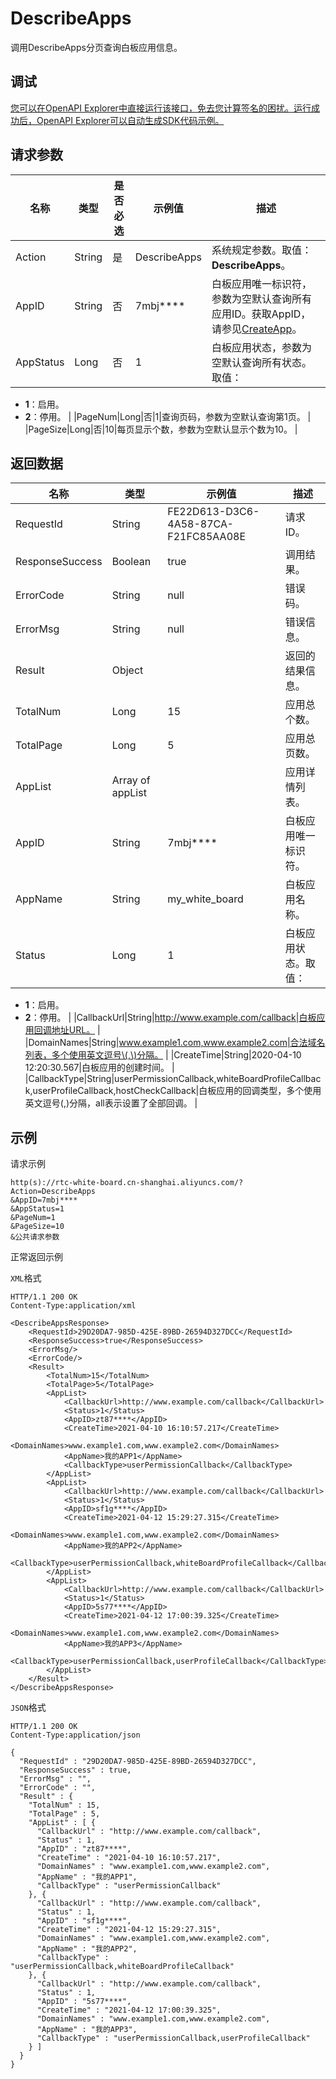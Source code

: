 # DescribeApps

调用DescribeApps分页查询白板应用信息。

## 调试

[您可以在OpenAPI Explorer中直接运行该接口，免去您计算签名的困扰。运行成功后，OpenAPI Explorer可以自动生成SDK代码示例。](https://api.aliyun.com/#product=rtc-white-board&api=DescribeApps&type=RPC&version=2020-12-14)

## 请求参数

|名称|类型|是否必选|示例值|描述|
|--|--|----|---|--|
|Action|String|是|DescribeApps|系统规定参数。取值：**DescribeApps**。 |
|AppID|String|否|7mbj\*\*\*\*|白板应用唯一标识符，参数为空默认查询所有应用ID。获取AppID，请参见[CreateApp](~~204234~~)。 |
|AppStatus|Long|否|1|白板应用状态，参数为空默认查询所有状态。取值：

 -   **1**：启用。
-   **2**：停用。 |
|PageNum|Long|否|1|查询页码，参数为空默认查询第1页。 |
|PageSize|Long|否|10|每页显示个数，参数为空默认显示个数为10。 |

## 返回数据

|名称|类型|示例值|描述|
|--|--|---|--|
|RequestId|String|FE22D613-D3C6-4A58-87CA-F21FC85AA08E|请求ID。 |
|ResponseSuccess|Boolean|true|调用结果。 |
|ErrorCode|String|null|错误码。 |
|ErrorMsg|String|null|错误信息。 |
|Result|Object| |返回的结果信息。 |
|TotalNum|Long|15|应用总个数。 |
|TotalPage|Long|5|应用总页数。 |
|AppList|Array of appList| |应用详情列表。 |
|AppID|String|7mbj\*\*\*\*|白板应用唯一标识符。 |
|AppName|String|my\_white\_board|白板应用名称。 |
|Status|Long|1|白板应用状态。取值：

 -   **1**：启用。
-   **2**：停用。 |
|CallbackUrl|String|http://www.example.com/callback|白板应用回调地址URL。 |
|DomainNames|String|www.example1.com,www.example2.com|合法域名列表，多个使用英文逗号\(,\)分隔。 |
|CreateTime|String|2020-04-10 12:20:30.567|白板应用的创建时间。 |
|CallbackType|String|userPermissionCallback,whiteBoardProfileCallback,userProfileCallback,hostCheckCallback|白板应用的回调类型，多个使用英文逗号\(,\)分隔，all表示设置了全部回调。 |

## 示例

请求示例

```
http(s)://rtc-white-board.cn-shanghai.aliyuncs.com/?Action=DescribeApps
&AppID=7mbj****
&AppStatus=1
&PageNum=1
&PageSize=10
&公共请求参数
```

正常返回示例

`XML`格式

```
HTTP/1.1 200 OK
Content-Type:application/xml

<DescribeAppsResponse>
    <RequestId>29D20DA7-985D-425E-89BD-26594D327DCC</RequestId>
    <ResponseSuccess>true</ResponseSuccess>
    <ErrorMsg/>
    <ErrorCode/>
    <Result>
        <TotalNum>15</TotalNum>
        <TotalPage>5</TotalPage>
        <AppList>
            <CallbackUrl>http://www.example.com/callback</CallbackUrl>
            <Status>1</Status>
            <AppID>zt87****</AppID>
            <CreateTime>2021-04-10 16:10:57.217</CreateTime>
            <DomainNames>www.example1.com,www.example2.com</DomainNames>
            <AppName>我的APP1</AppName>
            <CallbackType>userPermissionCallback</CallbackType>
        </AppList>
        <AppList>
            <CallbackUrl>http://www.example.com/callback</CallbackUrl>
            <Status>1</Status>
            <AppID>sf1g****</AppID>
            <CreateTime>2021-04-12 15:29:27.315</CreateTime>
            <DomainNames>www.example1.com,www.example2.com</DomainNames>
            <AppName>我的APP2</AppName>
            <CallbackType>userPermissionCallback,whiteBoardProfileCallback</CallbackType>
        </AppList>
        <AppList>
            <CallbackUrl>http://www.example.com/callback</CallbackUrl>
            <Status>1</Status>
            <AppID>5s77****</AppID>
            <CreateTime>2021-04-12 17:00:39.325</CreateTime>
            <DomainNames>www.example1.com,www.example2.com</DomainNames>
            <AppName>我的APP3</AppName>
            <CallbackType>userPermissionCallback,userProfileCallback</CallbackType>
        </AppList>
    </Result>
</DescribeAppsResponse>
```

`JSON`格式

```
HTTP/1.1 200 OK
Content-Type:application/json

{
  "RequestId" : "29D20DA7-985D-425E-89BD-26594D327DCC",
  "ResponseSuccess" : true,
  "ErrorMsg" : "",
  "ErrorCode" : "",
  "Result" : {
    "TotalNum" : 15,
    "TotalPage" : 5,
    "AppList" : [ {
      "CallbackUrl" : "http://www.example.com/callback",
      "Status" : 1,
      "AppID" : "zt87****",
      "CreateTime" : "2021-04-10 16:10:57.217",
      "DomainNames" : "www.example1.com,www.example2.com",
      "AppName" : "我的APP1",
      "CallbackType" : "userPermissionCallback"
    }, {
      "CallbackUrl" : "http://www.example.com/callback",
      "Status" : 1,
      "AppID" : "sf1g****",
      "CreateTime" : "2021-04-12 15:29:27.315",
      "DomainNames" : "www.example1.com,www.example2.com",
      "AppName" : "我的APP2",
      "CallbackType" : "userPermissionCallback,whiteBoardProfileCallback"
    }, {
      "CallbackUrl" : "http://www.example.com/callback",
      "Status" : 1,
      "AppID" : "5s77****",
      "CreateTime" : "2021-04-12 17:00:39.325",
      "DomainNames" : "www.example1.com,www.example2.com",
      "AppName" : "我的APP3",
      "CallbackType" : "userPermissionCallback,userProfileCallback"
    } ]
  }
}
```

